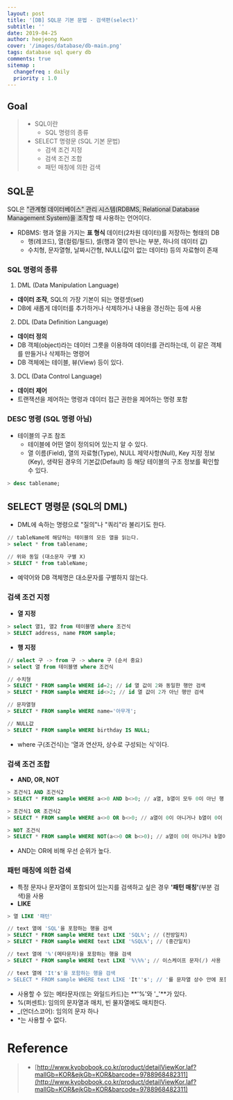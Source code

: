 ```yaml
---
layout: post
title: '[DB] SQL문 기본 문법 - 검색편(select)'
subtitle: ''
date: 2019-04-25
author: heejeong Kwon
cover: '/images/database/db-main.png'
tags: database sql query db
comments: true
sitemap :
  changefreq : daily
  priority : 1.0
---
```


## Goal
> - SQL이란
>   - SQL 명령의 종류
> - SELECT 명령문 (SQL 기본 문법)
>   - 검색 조건 지정
>   - 검색 조건 조합
>   - 패턴 매칭에 의한 검색 

 
## SQL문
SQL은 <span style="background-color: #e1e1e1">"관계형 데이터베이스" 관리 시스템(RDBMS, Relational Database Management System)을 조작</span>할 때 사용하는 언어이다.
- RDBMS: 행과 열을 가지는 **표 형식** 데이터(2차원 데이터)를 저장하는 형태의 DB
  - 행(레코드), 열(컬럼/필드), 셀(행과 열이 만나는 부분, 하나의 데이터 값)
  - 수치형, 문자열형, 날짜시간형, NULL(값이 없는 데이터) 등의 자료형이 존재 

### SQL 명령의 종류
1. DML (Data Manipulation Language)
  - **데이터 조작**, SQL의 가장 기본이 되는 명령셋(set)
  - DB에 새롭게 데이터를 추가하거나 삭제하거나 내용을 갱신하는 등에 사용
2. DDL (Data Definition Language)
  - **데이터 정의**
  - DB 객체(object)라는 데이터 그릇을 이용하여 데이터를 관리하는데, 이 같은 객체를 만들거나 삭제하는 명령어
  - DB 객체에는 테이블, 뷰(View) 등이 있다.
3. DCL (Data Control Language)
  - **데이터 제어**
  - 트랜잭션을 제어하는 명령과 데이터 접근 권한을 제어하는 명령 포함

### DESC 명령 (SQL 명령 아님)
- 테이블의 구조 참조
  - 테이블에 어떤 열이 정의되어 있는지 알 수 있다.
  - 열 이름(Field), 열의 자료형(Type), NULL 제약사항(Null), Key 지정 정보(Key), 생략된 경우의 기본값(Default) 등 해당 테이블의 구조 정보를 확인할 수 있다.

```sql
> desc tablename;
```

## SELECT 명령문 (SQL의 DML)
- DML에 속하는 명령으로 "질의"나 "쿼리"라 불리기도 한다.

```sql
// tableName에 해당하는 테이블의 모든 열을 읽는다.
> select * from tablename;

// 위와 동일 (대소문자 구별 X)
> SELECT * from tableName;
```
  - 예약어와 DB 객체명은 대소문자를 구별하지 않는다.

### 검색 조건 지정
- **열 지정**

```sql
> select 열1, 열2 from 테이블명 where 조건식
> SELECT address, name FROM sample;
```

- **행 지정**

```sql
// select 구 -> from 구 -> where 구 (순서 중요)
> select 열 from 테이블명 where 조건식

// 수치형
> SELECT * FROM sample WHERE id=2; // id 열 값이 2와 동일한 행만 검색
> SELECT * FROM sample WHERE id<>2; // id 열 값이 2가 아닌 행만 검색

// 문자열형
> SELECT * FROM sample WHERE name='아무개'; 

// NULL값
> SELECT * FROM sample WHERE birthday IS NULL;
```
  - where 구(조건식)는 '열과 연산자, 상수로 구성되는 식'이다.

### 검색 조건 조합 
- **AND, OR, NOT**

```sql
> 조건식1 AND 조건식2
> SELECT * FROM sample WHERE a<>0 AND b<>0; // a열, b열이 모두 0이 아닌 행 검색

> 조건식1 OR 조건식2
> SELECT * FROM sample WHERE a<>0 OR b<>0; // a열이 0이 아니거나 b열이 0이 아닌 행 검색

> NOT 조건식
> SELECT * FROM sample WHERE NOT(a<>0 OR b<>0); // a열이 0이 아니거나 b열이 0이 아닌 행을 제외한 나머지 행 검색
```
  - AND는 OR에 비해 우선 순위가 높다.

### 패턴 매칭에 의한 검색
- 특정 문자나 문자열이 포함되어 있는지를 검색하고 싶은 경우 **'패턴 매칭'**(부분 검색)을 사용 
- **LIKE** 

```sql
> 열 LIKE '패턴'

// text 열에 'SQL'을 포함하는 행을 검색
> SELECT * FROM sample WHERE text LIKE 'SQL%'; // (전방일치) 
> SELECT * FROM sample WHERE text LIKE '%SQL%'; // (중간일치) 

// text 열에 '%'(메타문자)을 포함하는 행을 검색
> SELECT * FROM sample WHERE text LIKE '%\%%'; // 이스케이프 문자(/) 사용 

// text 열에 'It's'을 포함하는 행을 검색
> SELECT * FROM sample WHERE text LIKE 'It''s'; // '를 문자열 상수 안에 포함할 경우 2개를 연속해서 기술 
```
  - 사용할 수 있는 메타문자(또는 와일드카드)는 **'%'와 '_'**가 있다.
  - %(퍼센트): 임의의 문자열과 매치, 빈 물자열에도 매치한다.
  - _(언더스코어): 임의의 문자 하나
  - *는 사용할 수 없다.


<!-- # 관련된 Post -->


# Reference
> - [http://www.kyobobook.co.kr/product/detailViewKor.laf?mallGb=KOR&ejkGb=KOR&barcode=9788968482311](http://www.kyobobook.co.kr/product/detailViewKor.laf?mallGb=KOR&ejkGb=KOR&barcode=9788968482311)
